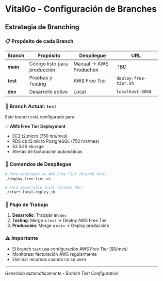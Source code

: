 # VitalGo - Configuración de Branches

## Estrategia de Branching

### 📋 Propósito de cada Branch

| Branch | Propósito | Despliegue | URL |
|--------|-----------|------------|-----|
| **main** | Código listo para producción | Manual → AWS Production | TBD |
| **test** | Pruebas y Testing | AWS Free Tier | `deploy-free-tier.sh` |
| **dev** | Desarrollo activo | Local | `localhost:3000` |

### 🌟 Branch Actual: `test`

Este branch está configurado para:

✅ **AWS Free Tier Deployment**
- EC2 t2.micro (750 hrs/mes)
- RDS db.t3.micro PostgreSQL (750 hrs/mes)
- S3 5GB storage
- Alertas de facturación automáticas

### 🚀 Comandos de Despliegue

```bash
# Para desplegar en AWS Free Tier (branch test)
./deploy-free-tier.sh

# Para desarrollo local (branch dev)
./start-local-deploy.sh
```

### 📝 Flujo de Trabajo

1. **Desarrollo**: Trabajar en `dev`
2. **Testing**: Merge a `test` → Deploy AWS Free Tier
3. **Producción**: Merge a `main` → Deploy producción

### ⚠️ Importante

- El branch `test` usa configuración AWS Free Tier ($0/mes)
- Monitorear facturación AWS regularmente
- Eliminar recursos cuando no se usen

---
*Generado automáticamente - Branch Test Configuration*